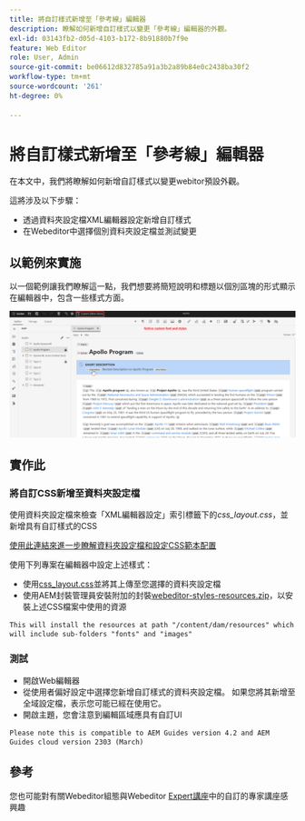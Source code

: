 ```yaml
---
title: 將自訂樣式新增至「參考線」編輯器
description: 瞭解如何新增自訂樣式以變更「參考線」編輯器的外觀。
exl-id: 03143fb2-d05d-4103-b172-8b91880b7f9e
feature: Web Editor
role: User, Admin
source-git-commit: be06612d832785a91a3b2a89b84e0c2438ba30f2
workflow-type: tm+mt
source-wordcount: '261'
ht-degree: 0%

---
```


# 將自訂樣式新增至「參考線」編輯器

在本文中，我們將瞭解如何新增自訂樣式以變更webitor預設外觀。

這將涉及以下步驟：
- 透過資料夾設定檔XML編輯器設定新增自訂樣式
- 在Webeditor中選擇個別資料夾設定檔並測試變更


## 以範例來實施

以一個範例讓我們瞭解這一點，我們想要將簡短說明和標題以個別區塊的形式顯示在編輯器中，包含一些樣式方面。

![使用自訂樣式預覽Webeditor](../../../assets/authoring/webeditor-customstyles-preview.png)


## 實作此


### 將自訂CSS新增至資料夾設定檔

使用資料夾設定檔來檢查「XML編輯器設定」索引標籤下的&#x200B;*css_layout.css*，並新增具有自訂樣式的CSS

[使用此連結來進一步瞭解資料夾設定檔和設定CSS範本配置](https://experienceleague.adobe.com/docs/experience-manager-guides-learn/videos/advanced-user-guide/editor-configuration.html?lang=zh-Hant#customize-the-css-template-layout)

使用下列專案在編輯器中設定上述樣式：
- 使用[css_layout.css](../../../assets/authoring/webeditor-customstyles-css_layout.css)並將其上傳至您選擇的資料夾設定檔
- 使用AEM封裝管理員安裝附加的封裝[webeditor-styles-resources.zip](../../../assets/authoring/webeditor-styles-resources.zip)，以安裝上述CSS檔案中使用的資源

```
This will install the resources at path "/content/dam/resources" which will include sub-folders "fonts" and "images"
```


### 測試

- 開啟Web編輯器
- 從使用者偏好設定中選擇您新增自訂樣式的資料夾設定檔。 如果您將其新增至全域設定檔，表示您可能已經在使用它。
- 開啟主題，您會注意到編輯區域應具有自訂UI

```
Please note this is compatible to AEM Guides version 4.2 and AEM Guides cloud version 2303 (March)
```


## 參考

您也可能對有關Webeditor組態與Webeditor [Expert講座](https://experienceleague.adobe.com/docs/experience-manager-guides-learn/tutorials/knowledge-base/expert-session/webbased-authoring-jan2023.html?lang=zh-Hant)中的自訂的專家講座感興趣
